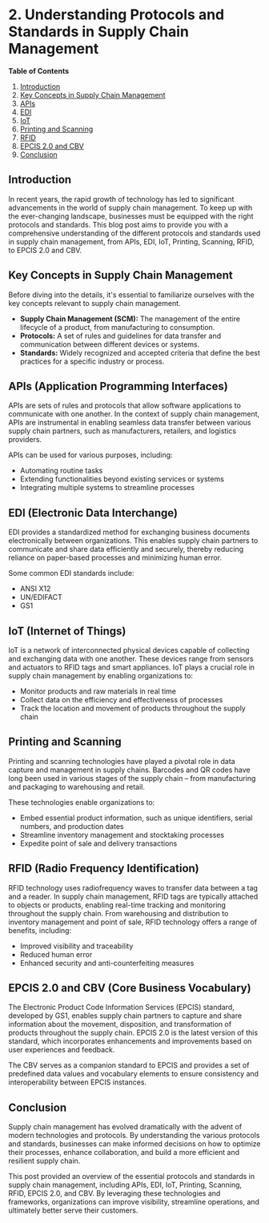# 2. Understanding Protocols and Standards in Supply Chain Management

**Table of Contents**

1. [Introduction](#introduction)
2. [Key Concepts in Supply Chain Management](#key-concepts)
3. [APIs](#apis)
4. [EDI](#edi)
5. [IoT](#iot)
6. [Printing and Scanning](#printing-and-scanning)
7. [RFID](#rfid)
8. [EPCIS 2.0 and CBV](#epcis)
9. [Conclusion](#conclusion)

## Introduction <a name="introduction"></a>

In recent years, the rapid growth of technology has led to significant advancements in the world of supply chain management. To keep up with the ever-changing landscape, businesses must be equipped with the right protocols and standards. This blog post aims to provide you with a comprehensive understanding of the different protocols and standards used in supply chain management, from APIs, EDI, IoT, Printing, Scanning, RFID, to EPCIS 2.0 and CBV.

## Key Concepts in Supply Chain Management <a name="key-concepts"></a>

Before diving into the details, it's essential to familiarize ourselves with the key concepts relevant to supply chain management.

- **Supply Chain Management (SCM):** The management of the entire lifecycle of a product, from manufacturing to consumption.
- **Protocols:** A set of rules and guidelines for data transfer and communication between different devices or systems.
- **Standards:** Widely recognized and accepted criteria that define the best practices for a specific industry or process.

## APIs (Application Programming Interfaces) <a name="apis"></a>

APIs are sets of rules and protocols that allow software applications to communicate with one another. In the context of supply chain management, APIs are instrumental in enabling seamless data transfer between various supply chain partners, such as manufacturers, retailers, and logistics providers.

APIs can be used for various purposes, including:

- Automating routine tasks
- Extending functionalities beyond existing services or systems
- Integrating multiple systems to streamline processes

## EDI (Electronic Data Interchange) <a name="edi"></a>

EDI provides a standardized method for exchanging business documents electronically between organizations. This enables supply chain partners to communicate and share data efficiently and securely, thereby reducing reliance on paper-based processes and minimizing human error.

Some common EDI standards include:

- ANSI X12
- UN/EDIFACT
- GS1

## IoT (Internet of Things) <a name="iot"></a>

IoT is a network of interconnected physical devices capable of collecting and exchanging data with one another. These devices range from sensors and actuators to RFID tags and smart appliances. IoT plays a crucial role in supply chain management by enabling organizations to:

- Monitor products and raw materials in real time
- Collect data on the efficiency and effectiveness of processes
- Track the location and movement of products throughout the supply chain

## Printing and Scanning <a name="printing-and-scanning"></a>

Printing and scanning technologies have played a pivotal role in data capture and management in supply chains. Barcodes and QR codes have long been used in various stages of the supply chain – from manufacturing and packaging to warehousing and retail.

These technologies enable organizations to:

- Embed essential product information, such as unique identifiers, serial numbers, and production dates
- Streamline inventory management and stocktaking processes
- Expedite point of sale and delivery transactions

## RFID (Radio Frequency Identification) <a name="rfid"></a>

RFID technology uses radiofrequency waves to transfer data between a tag and a reader. In supply chain management, RFID tags are typically attached to objects or products, enabling real-time tracking and monitoring throughout the supply chain. From warehousing and distribution to inventory management and point of sale, RFID technology offers a range of benefits, including:

- Improved visibility and traceability
- Reduced human error
- Enhanced security and anti-counterfeiting measures

## EPCIS 2.0 and CBV (Core Business Vocabulary) <a name="epcis"></a>

The Electronic Product Code Information Services (EPCIS) standard, developed by GS1, enables supply chain partners to capture and share information about the movement, disposition, and transformation of products throughout the supply chain. EPCIS 2.0 is the latest version of this standard, which incorporates enhancements and improvements based on user experiences and feedback.

The CBV serves as a companion standard to EPCIS and provides a set of predefined data values and vocabulary elements to ensure consistency and interoperability between EPCIS instances.

## Conclusion <a name="conclusion"></a>

Supply chain management has evolved dramatically with the advent of modern technologies and protocols. By understanding the various protocols and standards, businesses can make informed decisions on how to optimize their processes, enhance collaboration, and build a more efficient and resilient supply chain.

This post provided an overview of the essential protocols and standards in supply chain management, including APIs, EDI, IoT, Printing, Scanning, RFID, EPCIS 2.0, and CBV. By leveraging these technologies and frameworks, organizations can improve visibility, streamline operations, and ultimately better serve their customers.